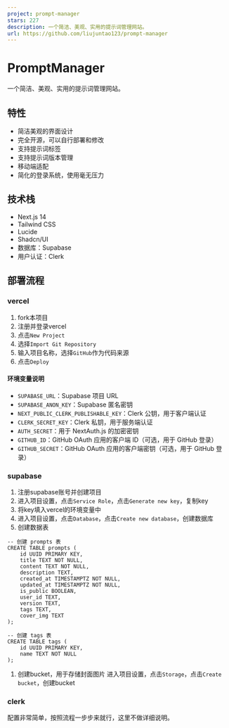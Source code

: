 ```yaml
---
project: prompt-manager
stars: 227
description: 一个简洁、美观、实用的提示词管理网站。
url: https://github.com/liujuntao123/prompt-manager
---
```


PromptManager
=============

一个简洁、美观、实用的提示词管理网站。

特性
--

-   简洁美观的界面设计
-   完全开源，可以自行部署和修改
-   支持提示词标签
-   支持提示词版本管理
-   移动端适配
-   简化的登录系统，使用毫无压力

技术栈
---

-   Next.js 14
-   Tailwind CSS
-   Lucide
-   Shadcn/UI
-   数据库：Supabase
-   用户认证：Clerk

部署流程
----

### vercel

1.  fork本项目
2.  注册并登录vercel
3.  点击`New Project`
4.  选择`Import Git Repository`
5.  输入项目名称，选择`GitHub`作为代码来源
6.  点击`Deploy`

#### 环境变量说明

-   `SUPABASE_URL`：Supabase 项目 URL
-   `SUPABASE_ANON_KEY`：Supabase 匿名密钥
-   `NEXT_PUBLIC_CLERK_PUBLISHABLE_KEY`：Clerk 公钥，用于客户端认证
-   `CLERK_SECRET_KEY`：Clerk 私钥，用于服务端认证
-   `AUTH_SECRET`：用于 NextAuth.js 的加密密钥
-   `GITHUB_ID`：GitHub OAuth 应用的客户端 ID（可选，用于 GitHub 登录）
-   `GITHUB_SECRET`：GitHub OAuth 应用的客户端密钥（可选，用于 GitHub 登录）

### supabase

1.  注册supabase账号并创建项目
2.  进入项目设置，点击`Service Role`，点击`Generate new key`，复制key
3.  将key填入vercel的环境变量中
4.  进入项目设置，点击`Database`，点击`Create new database`，创建数据库
5.  创建数据表

```
-- 创建 prompts 表
CREATE TABLE prompts (
    id UUID PRIMARY KEY,
    title TEXT NOT NULL,
    content TEXT NOT NULL,
    description TEXT,
    created_at TIMESTAMPTZ NOT NULL,
    updated_at TIMESTAMPTZ NOT NULL,
    is_public BOOLEAN,
    user_id TEXT,
    version TEXT,
    tags TEXT,
    cover_img TEXT
);

-- 创建 tags 表
CREATE TABLE tags (
    id UUID PRIMARY KEY,
    name TEXT NOT NULL
);
```

1.  创建bucket，用于存储封面图片 进入项目设置，点击`Storage`，点击`Create bucket`，创建bucket

### clerk

配置非常简单，按照流程一步步来就行，这里不做详细说明。
